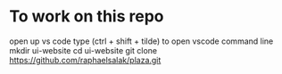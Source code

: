 # To work on this repo
open up vs code
type (ctrl + shift + tilde) to open vscode command line
mkdir ui-website
cd ui-website
git clone https://github.com/raphaelsalak/plaza.git



